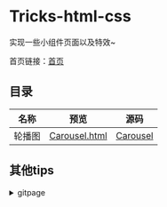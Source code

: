# Tricks-html-css

实现一些小组件页面以及特效~

首页链接：[首页](https://zqp1226358.github.io/Tricks-html-css/)

## 目录

| 名称   | 预览                                                         | 源码                                                         |
| ------ | ------------------------------------------------------------ | ------------------------------------------------------------ |
| 轮播图 | [Carousel.html](https://zqp1226358.github.io/Tricks-html-css/src/Carousel/Carousel.html) | [Carousel](https://github.com/zqp1226358/Tricks-html-css/blob/main/src/Carousel/Carousel.html) |



## 其他tips

<details>
    <summary>gitpage</summary>
    开启 gitpage 必须是 index.html
</details>

